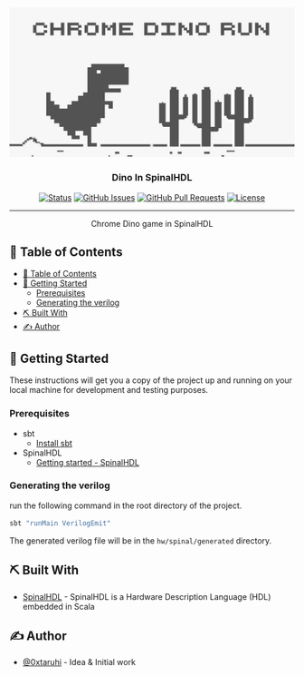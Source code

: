 <p align="center">
  <a href="" rel="noopener">
 <img src="doc/img/dino_logo.jpg" alt="Dino logo"></a>
</p>
<h3 align="center">Dino In SpinalHDL</h3>

<div align="center">

[![Status](https://img.shields.io/badge/status-active-success.svg)]()
[![GitHub Issues](https://img.shields.io/github/issues/0xtaruhi/Dino.svg)](https://github.com/0xtaruhi/Dino/issues)
[![GitHub Pull Requests](https://img.shields.io/github/issues-pr/0xtaruhi/Dino.svg)](https://github.com/0xtaruhi/Dino/pulls)
[![License](https://img.shields.io/badge/license-MIT-blue.svg)](LICENSE.md)

</div>

---

<p align="center"> Chrome Dino game in SpinalHDL
    <br> 
</p>

## 📝 Table of Contents

- [📝 Table of Contents](#-table-of-contents)
- [🏁 Getting Started ](#-getting-started-)
  - [Prerequisites](#prerequisites)
  - [Generating the verilog](#generating-the-verilog)
- [⛏️ Built With ](#️-built-with-)
- [✍️ Author ](#️-author-)

## 🏁 Getting Started <a name = "getting_started"></a>

These instructions will get you a copy of the project up and running on your local machine for development and testing purposes.

### Prerequisites

- sbt
  - [Install sbt](https://www.scala-sbt.org/1.x/docs/Setup.html)
- SpinalHDL
  - [Getting started - SpinalHDL](https://spinalhdl.github.io/SpinalDoc-RTD/master/SpinalHDL/Getting%20Started/index.html)

### Generating the verilog

run the following command in the root directory of the project.

```bash
sbt "runMain VerilogEmit"
```

The generated verilog file will be in the `hw/spinal/generated` directory.

## ⛏️ Built With <a name = "tech_stack"></a>

- [SpinalHDL](https://spinalhdl.github.io/SpinalDoc-RTD/) - SpinalHDL is a Hardware Description Language (HDL) embedded in Scala

## ✍️ Author <a name = "author"></a>

- [@0xtaruhi](https://github.com/0xtaruhi) - Idea & Initial work
